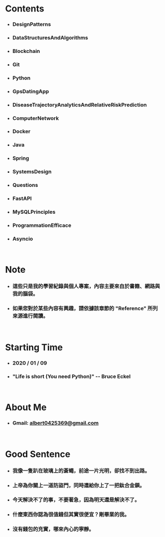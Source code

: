 Contents
=====
* ### DesignPatterns
* ### DataStructuresAndAlgorithms
* ### Blockchain
* ### Git
* ### Python
* ### GpsDatingApp
* ### DiseaseTrajectoryAnalyticsAndRelativeRiskPrediction
* ### ComputerNetwork
* ### Docker
* ### Java
* ### Spring
* ### SystemsDesign
* ### Questions
* ### FastAPI
* ### MySQLPrinciples
* ### ProgrammationEfficace
* ### Asyncio
<br />

Note
=====
* ### 這些只是我的學習紀錄與個人專案，內容主要來自於書籍、網路與我的腦袋。
* ### 如果您對於某些內容有興趣，請依據該章節的 "Reference" 所列來源進行閱讀。
<br />

Starting Time
=====
* ### 2020 / 01 / 09
* ### "Life is short (You need Python)" -- Bruce Eckel
<br />

About Me
=====
* ### Gmail: albert0425369@gmail.com
<br />

Good Sentence
=====
* ### 我像一隻趴在玻璃上的蒼蠅，前途一片光明，卻找不到出路。
* ### 上帝為你關上一道防盜門，同時還給你上了一把鈦合金鎖。
* ### 今天解決不了的事，不要著急，因為明天還是解決不了。
* ### 什麼東西你認為很值錢但其實很便宜？剛畢業的我。
* ### 沒有錢包的充實，哪來內心的寧靜。
<br />

